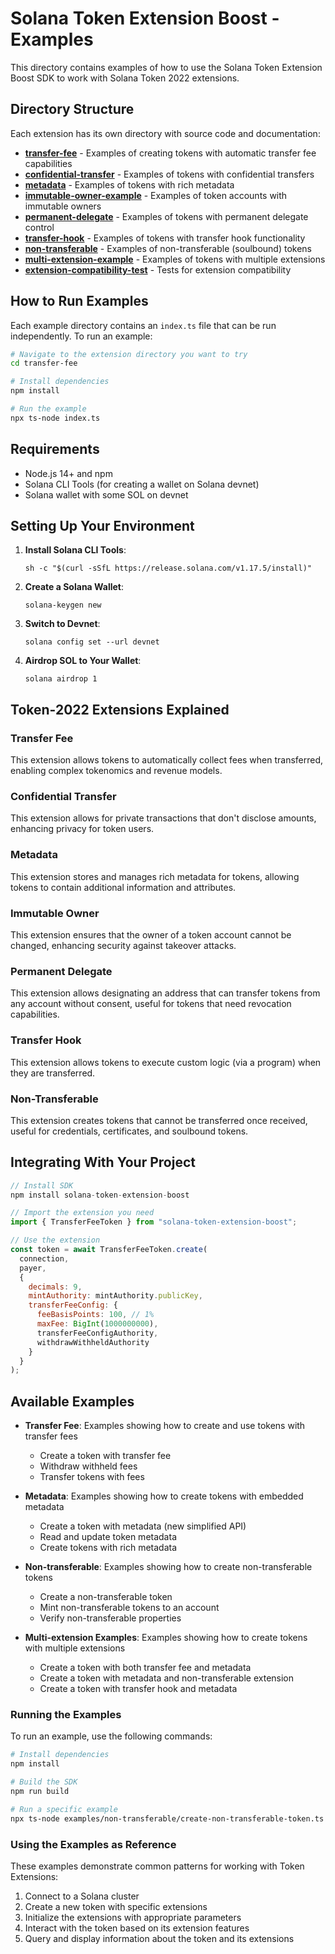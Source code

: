 # Solana Token Extension Boost - Examples

This directory contains examples of how to use the Solana Token Extension Boost SDK to work with Solana Token 2022 extensions.

## Directory Structure

Each extension has its own directory with source code and documentation:

- **[transfer-fee](./transfer-fee/)** - Examples of creating tokens with automatic transfer fee capabilities
- **[confidential-transfer](./confidential-transfer/)** - Examples of tokens with confidential transfers
- **[metadata](./metadata/)** - Examples of tokens with rich metadata
- **[immutable-owner-example](./immutable-owner-example/)** - Examples of token accounts with immutable owners
- **[permanent-delegate](./permanent-delegate/)** - Examples of tokens with permanent delegate control
- **[transfer-hook](./transfer-hook/)** - Examples of tokens with transfer hook functionality
- **[non-transferable](./non-transferable/)** - Examples of non-transferable (soulbound) tokens
- **[multi-extension-example](./multi-extension-example/)** - Examples of tokens with multiple extensions
- **[extension-compatibility-test](./extension-compatibility-test/)** - Tests for extension compatibility

## How to Run Examples

Each example directory contains an `index.ts` file that can be run independently. To run an example:

```bash
# Navigate to the extension directory you want to try
cd transfer-fee

# Install dependencies
npm install

# Run the example
npx ts-node index.ts
```

## Requirements

- Node.js 14+ and npm
- Solana CLI Tools (for creating a wallet on Solana devnet)
- Solana wallet with some SOL on devnet

## Setting Up Your Environment

1. **Install Solana CLI Tools**:
   ```
   sh -c "$(curl -sSfL https://release.solana.com/v1.17.5/install)"
   ```

2. **Create a Solana Wallet**:
   ```
   solana-keygen new
   ```

3. **Switch to Devnet**:
   ```
   solana config set --url devnet
   ```

4. **Airdrop SOL to Your Wallet**:
   ```
   solana airdrop 1
   ```

## Token-2022 Extensions Explained

### Transfer Fee

This extension allows tokens to automatically collect fees when transferred, enabling complex tokenomics and revenue models.

### Confidential Transfer

This extension allows for private transactions that don't disclose amounts, enhancing privacy for token users.

### Metadata

This extension stores and manages rich metadata for tokens, allowing tokens to contain additional information and attributes.

### Immutable Owner

This extension ensures that the owner of a token account cannot be changed, enhancing security against takeover attacks.

### Permanent Delegate

This extension allows designating an address that can transfer tokens from any account without consent, useful for tokens that need revocation capabilities.

### Transfer Hook

This extension allows tokens to execute custom logic (via a program) when they are transferred.

### Non-Transferable

This extension creates tokens that cannot be transferred once received, useful for credentials, certificates, and soulbound tokens.

## Integrating With Your Project

```javascript
// Install SDK
npm install solana-token-extension-boost

// Import the extension you need
import { TransferFeeToken } from "solana-token-extension-boost";

// Use the extension
const token = await TransferFeeToken.create(
  connection,
  payer,
  {
    decimals: 9,
    mintAuthority: mintAuthority.publicKey,
    transferFeeConfig: {
      feeBasisPoints: 100, // 1%
      maxFee: BigInt(1000000000),
      transferFeeConfigAuthority,
      withdrawWithheldAuthority
    }
  }
);
```

## Available Examples

- **Transfer Fee**: Examples showing how to create and use tokens with transfer fees
  - Create a token with transfer fee
  - Withdraw withheld fees
  - Transfer tokens with fees

- **Metadata**: Examples showing how to create tokens with embedded metadata
  - Create a token with metadata (new simplified API)
  - Read and update token metadata
  - Create tokens with rich metadata

- **Non-transferable**: Examples showing how to create non-transferable tokens
  - Create a non-transferable token
  - Mint non-transferable tokens to an account
  - Verify non-transferable properties

- **Multi-extension Examples**: Examples showing how to create tokens with multiple extensions
  - Create a token with both transfer fee and metadata
  - Create a token with metadata and non-transferable extension
  - Create a token with transfer hook and metadata

### Running the Examples

To run an example, use the following commands:

```bash
# Install dependencies
npm install

# Build the SDK
npm run build

# Run a specific example
npx ts-node examples/non-transferable/create-non-transferable-token.ts
```

### Using the Examples as Reference

These examples demonstrate common patterns for working with Token Extensions:

1. Connect to a Solana cluster
2. Create a new token with specific extensions
3. Initialize the extensions with appropriate parameters
4. Interact with the token based on its extension features
5. Query and display information about the token and its extensions 